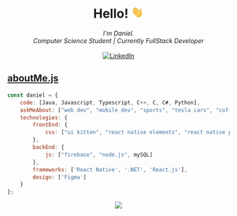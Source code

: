 <h1 align="center">Hello! <img src="https://raw.githubusercontent.com/jurmadani/jurmadani/main/wave.gif" width="28px" alt="👋"></h1>

<p align="center">
    <i>
        I'm Daniel.<br>
        Computer Science Student | Currently FullStack Developer<br>
    </i><br>
    <a href="https://www.linkedin.com/in/daniel-jurma">
        <img src="https://img.shields.io/badge/LinkedIn-blue?style=flat-square&logo=linkedin" alt="LinkedIn">
   
</p>

## aboutMe.js

```javascript
const daniel = {
    code: [Java, Javascript, Typescript, C++, C, C#, Python],
    askMeAbout: ["web dev", "mobile dev", "sports", "tesla cars", "coffee"],
    technologies: {
        frontEnd: {
            css: ["ui kitten", "react native elements", "react native paper", tailwind, MUI],  
        },
        backEnd: {
            js: ["firebase", "node.js", mySQL]
        },  
        frameworks: ['React Native', '.NET', 'React.js'],
        design: ['Figma']        
    }
};
```
  
  
<p align="center">
  <a href="https://github.com/wervlad">
    <img src="https://komarev.com/ghpvc/?username=jurmadani&color=blue&style=flat)" />
  </a>
</p>
